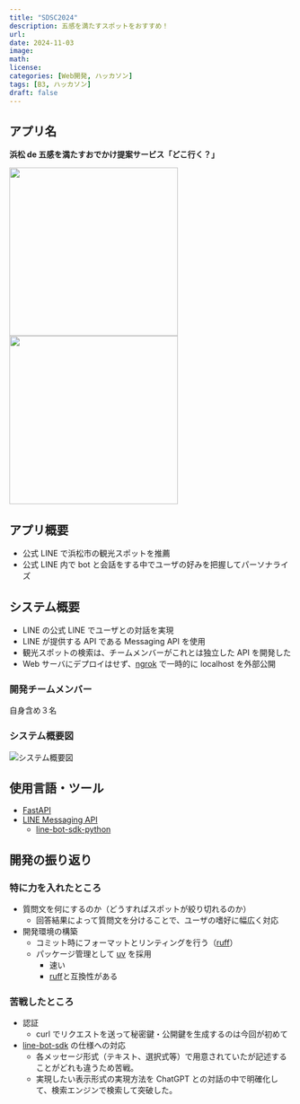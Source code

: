 ```yaml
---
title: "SDSC2024"
description: 五感を満たすスポットをおすすめ！
url:
date: 2024-11-03
image:
math:
license:
categories: [Web開発, ハッカソン]
tags: [B3, ハッカソン]
draft: false
---
```


## アプリ名

**浜松 de 五感を満たすおでかけ提案サービス「どこ行く？」**

<img src="/img/sdfc2024_capture1.png" width="300px" ><img src="/img/sdfc2024_capture2.png" width="300px" >

## アプリ概要

- 公式 LINE で浜松市の観光スポットを推薦
- 公式 LINE 内で bot と会話をする中でユーザの好みを把握してパーソナライズ

## システム概要

- LINE の公式 LINE でユーザとの対話を実現
- LINE が提供する API である Messaging API を使用
- 観光スポットの検索は、チームメンバーがこれとは独立した API を開発した
- Web サーバにデプロイはせず、[ngrok](https://ngrok.com/) で一時的に localhost を外部公開

### 開発チームメンバー

自身含め３名

### システム概要図

![システム概要図](/img/system_summary.png)

## 使用言語・ツール

- [FastAPI](https://fastapi.tiangolo.com/ja/)
- [LINE Messaging API](https://developers.line.biz/ja/docs/messaging-api/)
  - [line-bot-sdk-python](https://github.com/line/line-bot-sdk-python)

## 開発の振り返り

### 特に力を入れたところ

- 質問文を何にするのか（どうすればスポットが絞り切れるのか）
  - 回答結果によって質問文を分けることで、ユーザの嗜好に幅広く対応
- 開発環境の構築
  - コミット時にフォーマットとリンティングを行う（[ruff](https://docs.astral.sh/ruff/)）
  - パッケージ管理として [uv](https://github.com/astral-sh/uv) を採用
    - 速い
    - [ruff](https://docs.astral.sh/ruff/)と互換性がある

### 苦戦したところ

- 認証
  - curl でリクエストを送って秘密鍵・公開鍵を生成するのは今回が初めて
- [line-bot-sdk](https://github.com/line/line-bot-sdk-python) の仕様への対応
  - 各メッセージ形式（テキスト、選択式等）で用意されていたが記述することがどれも違うため苦戦。
  - 実現したい表示形式の実現方法を ChatGPT との対話の中で明確化して、検索エンジンで検索して突破した。
